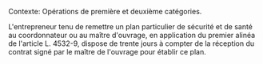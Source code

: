 Contexte: Opérations de première et deuxième catégories.

L'entrepreneur tenu de remettre un plan particulier de sécurité et de santé au coordonnateur ou au maître d'ouvrage, en application du premier alinéa de l'article L. 4532-9, dispose de trente jours à compter de la réception du contrat signé par le maître de l'ouvrage pour établir ce plan.
